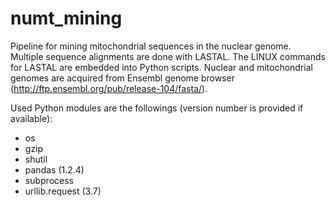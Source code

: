 # numt_mining

Pipeline for mining mitochondrial sequences in the nuclear genome. Multiple sequence alignments are done with LASTAL. The LINUX commands for LASTAL are embedded into Python scripts. Nuclear and mitochondrial genomes are acquired from Ensembl genome browser (http://ftp.ensembl.org/pub/release-104/fasta/).

Used Python modules are the followings (version number is provided if available):

- os
- gzip
- shutil
- pandas (1.2.4)
- subprocess
- urllib.request (3.7)
